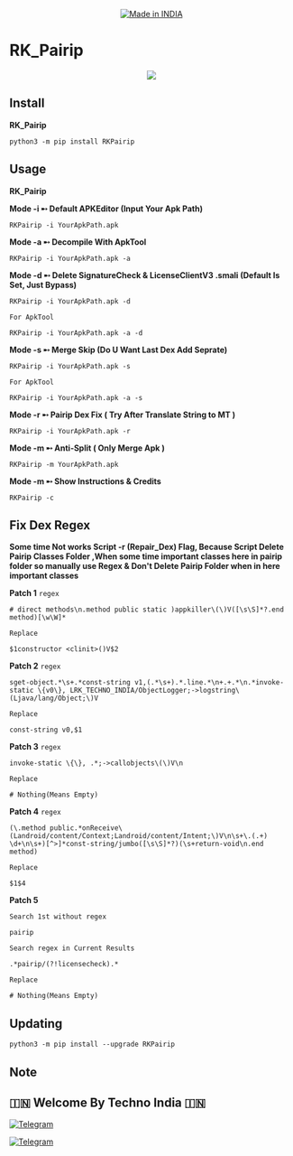 <p align="center">
<a href="https://t.me/rktechnoindians"><img title="Made in INDIA" src="https://img.shields.io/badge/MADE%20IN-INDIA-SCRIPT?colorA=%23ff8100&colorB=%23017e40&colorC=%23ff0000&style=for-the-badge"></a>
</p>

<a name="readme-top"></a>


# RK_Pairip


<p align="center"> 
<a href="https://t.me/rktechnoindians"><img src="https://readme-typing-svg.herokuapp.com?font=Fira+Code&weight=800&size=35&pause=1000&color=F74848&center=true&vCenter=true&random=false&width=435&lines=RK_Pairip" /></a>
 </p>

Install
-------

**RK_Pairip**

    python3 -m pip install RKPairip

Usage
-----

**RK_Pairip**

**Mode -i ➸ Default APKEditor (Input Your Apk Path)**

    RKPairip -i YourApkPath.apk

**Mode -a ➸ Decompile With ApkTool**

    RKPairip -i YourApkPath.apk -a

**Mode -d ➸ Delete SignatureCheck & LicenseClientV3 .smali (Default Is Set, Just Bypass)**

    RKPairip -i YourApkPath.apk -d
    
`For ApkTool`

    RKPairip -i YourApkPath.apk -a -d

**Mode -s ➸ Merge Skip (Do U Want Last Dex Add Seprate)**

    RKPairip -i YourApkPath.apk -s
    
`For ApkTool`

    RKPairip -i YourApkPath.apk -a -s
    
**Mode -r ➸ Pairip Dex Fix ( Try After Translate String to MT )**

    RKPairip -i YourApkPath.apk -r

**Mode -m ➸ Anti-Split ( Only Merge Apk )**

    RKPairip -m YourApkPath.apk
    
**Mode -m ➸ Show Instructions & Credits**

    RKPairip -c

Fix Dex Regex
-------------

**Some time Not works Script -r (Repair_Dex) Flag, Because Script Delete Pairip Classes Folder ,When some time important classes here in pairip folder so manually use Regex & Don't Delete Pairip Folder when in here important classes**


**Patch 1**
`regex`

    # direct methods\n.method public static )appkiller\(\)V([\s\S]*?.end method)[\w\W]*
    
`Replace`

    $1constructor <clinit>()V$2

**Patch 2**
`regex`

    sget-object.*\s+.*const-string v1,(.*\s+).*.line.*\n+.+.*\n.*invoke-static \{v0\}, LRK_TECHNO_INDIA/ObjectLogger;->logstring\(Ljava/lang/Object;\)V
    
`Replace`

    const-string v0,$1

**Patch 3**
`regex`

    invoke-static \{\}, .*;->callobjects\(\)V\n
    
`Replace`

    # Nothing(Means Empty) 

**Patch 4**
`regex`

    (\.method public.*onReceive\(Landroid/content/Context;Landroid/content/Intent;\)V\n\s+\.(.+) \d+\n\s+)[^>]*const-string/jumbo([\s\S]*?)(\s+return-void\n.end method)
    
`Replace`

    $1$4


**Patch 5**

`Search 1st without regex`

    pairip
    
`Search regex in Current Results`

    .*pairip/(?!licensecheck).*

`Replace`

    # Nothing(Means Empty) 


Updating
--------

    python3 -m pip install --upgrade RKPairip


Note
----

## 🇮🇳 Welcome By Techno India 🇮🇳

[![Telegram](https://img.shields.io/badge/TELEGRAM-CHANNEL-red?style=for-the-badge&logo=telegram)](https://t.me/rktechnoindians)
  </a><p>
[![Telegram](https://img.shields.io/badge/TELEGRAM-OWNER-red?style=for-the-badge&logo=telegram)](https://t.me/RK_TECHNO_INDIA)
</p>
